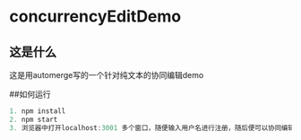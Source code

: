 # concurrencyEditDemo
## 这是什么
这是用automerge写的一个针对纯文本的协同编辑demo

##如何运行
```javascript
1. npm install
2. npm start
3. 浏览器中打开localhost:3001 多个窗口，随便输入用户名进行注册，随后便可以协同编辑了
```
